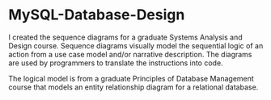 # MySQL-Database-Design

I created the sequence diagrams for a graduate Systems Analysis and Design course. Sequence diagrams visually model the sequential logic of an action from a use case model and/or narrative description. The diagrams are used by programmers to translate the instructions into code.

The logical model is from a graduate Principles of Database Management course that models an entity relationship diagram for a relational database.
